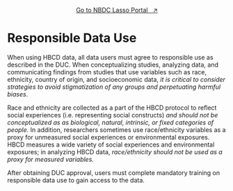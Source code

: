 <p style="text-align: center;">
  <a class="button-link" href="https://nbdc-hbcd-beta.lassoinformatics.com">Go to NBDC Lasso Portal &nbsp; ↗️</a>
</p>

# Responsible Data Use
When using HBCD data, all data users must agree to responsible use as described in the DUC. When conceptualizing studies, analyzing data, and communicating findings from studies that use variables such as race, ethnicity, country of origin, and socioeconomic data, *it is critical to consider strategies to avoid stigmatization of any groups and perpetuating harmful biases*. 

Race and ethnicity are collected as a part of the HBCD protocol to reflect social experiences (i.e. representing social constructs) *and should not be conceptualized as as biological, natural, intrinsic, or fixed categories of people.* In addition, researchers sometimes use race/ethnicity variables as a proxy for unmeasured social experiences or environmental exposures. HBCD measures a wide variety of social experiences and environmental exposures; in analyzing HBCD data, *race/ethnicity should not be used as a proxy for measured variables.*   

<div id="notification-banner" class="notification-banner" onclick="toggleCollapse(this)">
    <span class="emoji"><i class="fa-regular fa-lightbulb"></i></span>
    <span class="text">After obtaining DUC approval, users must complete mandatory training on responsible data use to gain access to the data.</span>
</div>
<br>
